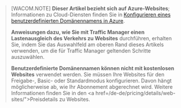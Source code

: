 ﻿> [WACOM.NOTE] **Dieser Artikel bezieht sich auf Azure-Websites**; Informationen zu Cloud-Diensten finden Sie in <a href="/de-de/develop/net/common-tasks/custom-dns/">Konfigurieren eines benutzerdefinierten Domänennamens in Azure</a>.
>
> **Anweisungen dazu, wie Sie mit Traffic Manager einen Lastenausgleich des Verkehrs zu Websites** durchführen, erhalten Sie, indem Sie das Auswahlfeld am oberen Rand dieses Artikels verwenden, um die für Traffic Manager geltenden Schritte auszuwählen.
>
> **Benutzerdefinierte Domänennamen können nicht mit kostenlosen Websites** verwendet werden. Sie müssen Ihre Websites für den Freigabe-, Basic- oder Standardmodus konfigurieren. Davon hängt möglicherweise ab, wie Ihr Abonnement abgerechnet wird. Weitere Informationen finden Sie in den <a href=/de-de/pricing/details/web-sites/">Preisdetails zu Websites</a>.
